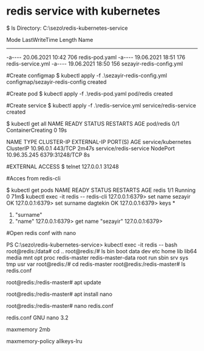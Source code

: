 # redis service with kubernetes





$  ls
 Directory: C:\sezo\redis-kubernetes-service

Mode                 LastWriteTime         Length Name
----                 -------------         ------ ----
-a----        20.06.2021     10:42            706 redis-pod.yaml
-a----        19.06.2021     18:51            176 redis-service.yml
-a----        19.06.2021     18:50            156 sezayir-redis-config.yml

#Create configmap
$  kubectl apply -f .\sezayir-redis-config.yml
configmap/sezayir-redis-config created

#Create pod
$  kubectl apply -f  .\redis-pod.yaml
pod/redis created

#Create service
$  kubectl apply -f  .\redis-service.yml
service/redis-service created

$  kubectl get all
NAME        READY   STATUS              RESTARTS   AGE
pod/redis   0/1     ContainerCreating   0          19s

NAME                    TYPE        CLUSTER-IP     EXTERNAL-IP   PORT(S)          AGE
service/kubernetes      ClusterIP   10.96.0.1      <none>        443/TCP          2m47s
service/redis-service   NodePort    10.96.35.245   <none>        6379:31248/TCP   8s

#EXTERNAL ACCESS
$  telnet 127.0.0.1 31248

#Acces from  redis-cli

$  kubectl get pods
NAME    READY   STATUS    RESTARTS   AGE
redis   1/1     Running   0          71m$  kubectl exec -it redis -- redis-cli
127.0.0.1:6379> set name sezayir
OK
127.0.0.1:6379> set surname dagtekin
OK
127.0.0.1:6379> keys *
1) "surname"
2) "name"
127.0.0.1:6379> get name
"sezayir"
127.0.0.1:6379>

#Open redis conf with nano

PS C:\sezo\redis-kubernetes-service> kubectl exec -it redis  -- bash
root@redis:/data# cd ..
root@redis:/# ls
bin  boot  data  dev  etc  home  lib  lib64  media  mnt  opt  proc  redis-master  redis-master-data  root  run  sbin  srv  sys  tmp  usr  var
root@redis:/# cd redis-master
root@redis:/redis-master# ls
redis.conf

root@redis:/redis-master# apt update
 
root@redis:/redis-master# apt install nano

root@redis:/redis-master# nano redis.conf

redis.conf
GNU nano 3.2                 
                                                                                                           
maxmemory 2mb
 
maxmemory-policy allkeys-lru

